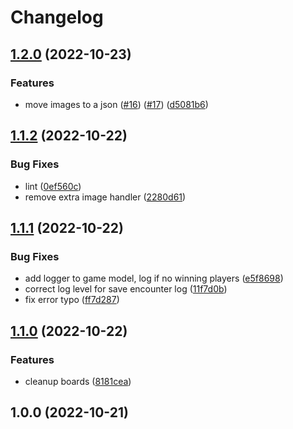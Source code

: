 # Changelog

## [1.2.0](https://github.com/ShoGinn/daruma-bot/compare/v1.1.2...v1.2.0) (2022-10-23)


### Features

* move images to a json ([#16](https://github.com/ShoGinn/daruma-bot/issues/16)) ([#17](https://github.com/ShoGinn/daruma-bot/issues/17)) ([d5081b6](https://github.com/ShoGinn/daruma-bot/commit/d5081b656784ea4f63a6eed9270cd7d3a5298935))

## [1.1.2](https://github.com/ShoGinn/daruma-bot/compare/v1.1.1...v1.1.2) (2022-10-22)


### Bug Fixes

* lint ([0ef560c](https://github.com/ShoGinn/daruma-bot/commit/0ef560c5e9c388c9ee343244742ab32db917caa4))
* remove extra image handler ([2280d61](https://github.com/ShoGinn/daruma-bot/commit/2280d618b255f0513fd3cc2ada988c48c7758e4b))

## [1.1.1](https://github.com/ShoGinn/daruma-bot/compare/v1.1.0...v1.1.1) (2022-10-22)


### Bug Fixes

* add logger to game model, log if no winning players ([e5f8698](https://github.com/ShoGinn/daruma-bot/commit/e5f8698b3c65ddfaa9ac216d647ea6711b7aa456))
* correct log level for save encounter log ([11f7d0b](https://github.com/ShoGinn/daruma-bot/commit/11f7d0b32b8c667eb4fcd4f8a26cedfb66707680))
* fix error typo ([ff7d287](https://github.com/ShoGinn/daruma-bot/commit/ff7d28766309a0cd8f8d42c5286c242b204add19))

## [1.1.0](https://github.com/ShoGinn/daruma-bot/compare/v1.0.0...v1.1.0) (2022-10-22)


### Features

* cleanup boards ([8181cea](https://github.com/ShoGinn/daruma-bot/commit/8181ceaf21216ff262870cfe730ff3eb9e69f6a8))

## 1.0.0 (2022-10-21)


### Features

* add asset collection ([af02ca4](https://github.com/ShoGinn/daruma-bot/commit/af02ca4499f3960071d14834e1e8ca4532c08cd8))
* add asset modal ([d3ea5f9](https://github.com/ShoGinn/daruma-bot/commit/d3ea5f9255120df374e153036fd09330276fad60))
* add embed builder ([cfbbf0d](https://github.com/ShoGinn/daruma-bot/commit/cfbbf0d3c791bd92ebbdc52c62837d7828fabe42))
* add encounter model, turn enhancerType into enum ([f48fffb](https://github.com/ShoGinn/daruma-bot/commit/f48fffb722c1e88d34f2f813547de0509ccc47c7))
* add logging and bot class ([afe0f74](https://github.com/ShoGinn/daruma-bot/commit/afe0f74103a85ae123663c1d183c0bef6cb4f9c1))
* add multi-channel settings support ([a8f3915](https://github.com/ShoGinn/daruma-bot/commit/a8f391573f6914bc16c7ec2569e373d915878264))
* add multi-channel support to algo helpers channel ([ef25ecd](https://github.com/ShoGinn/daruma-bot/commit/ef25ecd065eaa20396aa918d5f0925e0d14e3ca9))
* add rollDice method ([cb49aa0](https://github.com/ShoGinn/daruma-bot/commit/cb49aa0564459df233d1a1a40d45e38fbfd869cc))
* add rollDice test ([1e19a14](https://github.com/ShoGinn/daruma-bot/commit/1e19a14e5789a8ce4551b87d04169611689105c6))
* add total battles to user class ([663c1e5](https://github.com/ShoGinn/daruma-bot/commit/663c1e5db8e79f8bfe1f7380111810184008986d))
* add update and winnerId attributes to Game class ([627d3c8](https://github.com/ShoGinn/daruma-bot/commit/627d3c8733d3c484922eb7540153d2e730277fec))
* add user operations ([e4209df](https://github.com/ShoGinn/daruma-bot/commit/e4209df73c077770034391e0dc73a373867dfe27))
* added redis and cleaned up tons ([fc8d4f8](https://github.com/ShoGinn/daruma-bot/commit/fc8d4f87e7278b7cd18d295f2e122c50e7094659))
* change the entire algo functions ([073c20a](https://github.com/ShoGinn/daruma-bot/commit/073c20addd179b58b3b704341a51688e19218bd1))
* fix bugs from registration merge ([aaf7541](https://github.com/ShoGinn/daruma-bot/commit/aaf7541c2e2a59ce0d63c1613dbe3881392d476d))
* game logic ([8e853a1](https://github.com/ShoGinn/daruma-bot/commit/8e853a1c71dc8066c508eb8c0f38bf9d6f0319df))


### Bug Fixes

* rebased ([0925c29](https://github.com/ShoGinn/daruma-bot/commit/0925c29fb427ac4426231c07ff901b3e332c2a34))
* whoops holdover if ([47dfffc](https://github.com/ShoGinn/daruma-bot/commit/47dfffc0167865fea48ec7b06b072576b191710f))
